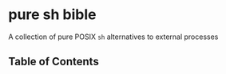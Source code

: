 # pure sh bible

A collection of pure POSIX `sh` alternatives to external processes


## Table of Contents

<!-- vim-markdown-toc GFM -->

<!-- vim-markdown-toc -->
